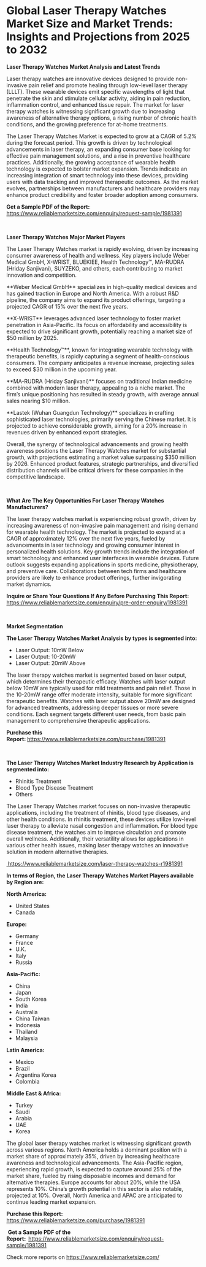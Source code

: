 <p><h1>Global Laser Therapy Watches Market Size and Market Trends: Insights and Projections from 2025 to 2032</h1></p><p><strong>Laser Therapy Watches Market Analysis and Latest Trends</strong></p>
<p><p>Laser therapy watches are innovative devices designed to provide non-invasive pain relief and promote healing through low-level laser therapy (LLLT). These wearable devices emit specific wavelengths of light that penetrate the skin and stimulate cellular activity, aiding in pain reduction, inflammation control, and enhanced tissue repair. The market for laser therapy watches is witnessing significant growth due to increasing awareness of alternative therapy options, a rising number of chronic health conditions, and the growing preference for at-home treatments.</p><p>The Laser Therapy Watches Market is expected to grow at a CAGR of 5.2% during the forecast period. This growth is driven by technological advancements in laser therapy, an expanding consumer base looking for effective pain management solutions, and a rise in preventive healthcare practices. Additionally, the growing acceptance of wearable health technology is expected to bolster market expansion. Trends indicate an increasing integration of smart technology into these devices, providing users with data tracking and improved therapeutic outcomes. As the market evolves, partnerships between manufacturers and healthcare providers may enhance product credibility and foster broader adoption among consumers.</p></p>
<p><strong>Get a Sample PDF of the Report:&nbsp;</strong> <a href="https://www.reliablemarketsize.com/enquiry/request-sample/1981391?utm_campaign=1133&utm_medium=2&utm_source=Github&utm_content=ia&utm_term=10022025&utm_id=laser-therapy-watches">https://www.reliablemarketsize.com/enquiry/request-sample/1981391</a></p>
<p>&nbsp;</p>
<p><strong>Laser Therapy Watches Major Market Players</strong></p>
<p><p>The Laser Therapy Watches market is rapidly evolving, driven by increasing consumer awareness of health and wellness. Key players include Weber Medical GmbH, X-WRIST, BLUEKIEE, Health Technology™, MA-RUDRA (Hriday Sanjivani), SUYZEKO, and others, each contributing to market innovation and competition.</p><p>**Weber Medical GmbH** specializes in high-quality medical devices and has gained traction in Europe and North America. With a robust R&D pipeline, the company aims to expand its product offerings, targeting a projected CAGR of 15% over the next five years.</p><p>**X-WRIST** leverages advanced laser technology to foster market penetration in Asia-Pacific. Its focus on affordability and accessibility is expected to drive significant growth, potentially reaching a market size of $50 million by 2025.</p><p>**Health Technology™**, known for integrating wearable technology with therapeutic benefits, is rapidly capturing a segment of health-conscious consumers. The company anticipates a revenue increase, projecting sales to exceed $30 million in the upcoming year.</p><p>**MA-RUDRA (Hriday Sanjivani)** focuses on traditional Indian medicine combined with modern laser therapy, appealing to a niche market. The firm’s unique positioning has resulted in steady growth, with average annual sales nearing $10 million.</p><p>**Lastek (Wuhan Guangdun Technology)** specializes in crafting sophisticated laser technologies, primarily serving the Chinese market. It is projected to achieve considerable growth, aiming for a 20% increase in revenues driven by enhanced export strategies.</p><p>Overall, the synergy of technological advancements and growing health awareness positions the Laser Therapy Watches market for substantial growth, with projections estimating a market value surpassing $350 million by 2026. Enhanced product features, strategic partnerships, and diversified distribution channels will be critical drivers for these companies in the competitive landscape.</p></p>
<p>&nbsp;</p>
<p><strong>What Are The Key Opportunities For Laser Therapy Watches Manufacturers?</strong></p>
<p><p>The laser therapy watches market is experiencing robust growth, driven by increasing awareness of non-invasive pain management and rising demand for wearable health technology. The market is projected to expand at a CAGR of approximately 12% over the next five years, fueled by advancements in laser technology and growing consumer interest in personalized health solutions. Key growth trends include the integration of smart technology and enhanced user interfaces in wearable devices. Future outlook suggests expanding applications in sports medicine, physiotherapy, and preventive care. Collaborations between tech firms and healthcare providers are likely to enhance product offerings, further invigorating market dynamics.</p></p>
<p><strong>Inquire or Share Your Questions If Any Before Purchasing This Report:</strong> <a href="https://www.reliablemarketsize.com/enquiry/pre-order-enquiry/1981391?utm_campaign=1133&utm_medium=2&utm_source=Github&utm_content=ia&utm_term=10022025&utm_id=laser-therapy-watches">https://www.reliablemarketsize.com/enquiry/pre-order-enquiry/1981391</a></p>
<p>&nbsp;</p>
<p><strong>Market Segmentation</strong></p>
<p><strong>The Laser Therapy Watches Market Analysis by types is segmented into:</strong></p>
<p><ul><li>Laser Output: 10mW Below</li><li>Laser Output: 10-20mW</li><li>Laser Output: 20mW Above</li></ul></p>
<p><p>The laser therapy watches market is segmented based on laser output, which determines their therapeutic efficacy. Watches with laser output below 10mW are typically used for mild treatments and pain relief. Those in the 10-20mW range offer moderate intensity, suitable for more significant therapeutic benefits. Watches with laser output above 20mW are designed for advanced treatments, addressing deeper tissues or more severe conditions. Each segment targets different user needs, from basic pain management to comprehensive therapeutic applications.</p></p>
<p><strong>Purchase this Report:&nbsp;</strong><a href="https://www.reliablemarketsize.com/purchase/1981391?utm_campaign=1133&utm_medium=2&utm_source=Github&utm_content=ia&utm_term=10022025&utm_id=laser-therapy-watches">https://www.reliablemarketsize.com/purchase/1981391</a></p>
<p>&nbsp;</p>
<p><strong>The Laser Therapy Watches Market Industry Research by Application is segmented into:</strong></p>
<p><ul><li>Rhinitis Treatment</li><li>Blood Type Disease Treatment</li><li>Others</li></ul></p>
<p><p>The Laser Therapy Watches market focuses on non-invasive therapeutic applications, including the treatment of rhinitis, blood type diseases, and other health conditions. In rhinitis treatment, these devices utilize low-level laser therapy to alleviate nasal congestion and inflammation. For blood type disease treatment, the watches aim to improve circulation and promote overall wellness. Additionally, their versatility allows for applications in various other health issues, making laser therapy watches an innovative solution in modern alternative therapies.</p></p>
<p><a href="https://www.reliablemarketsize.com/laser-therapy-watches-r1981391?utm_campaign=1133&utm_medium=2&utm_source=Github&utm_content=ia&utm_term=10022025&utm_id=laser-therapy-watches">&nbsp;https://www.reliablemarketsize.com/laser-therapy-watches-r1981391</a></p>
<p><strong>In terms of Region, the Laser Therapy Watches Market Players available by Region are:</strong></p>
<p>
    <p> <strong> North America: </strong>
        <ul>
            <li>United States</li>
            <li>Canada</li>
        </ul>
        </p> 
    <p> <strong> Europe: </strong>
        <ul>
            <li>Germany</li>
            <li>France</li>
            <li>U.K.</li>
            <li>Italy</li>
            <li>Russia</li>
        </ul>
        </p> 
    <p> <strong> Asia-Pacific: </strong>
        <ul>
            <li>China</li>
            <li>Japan</li>
            <li>South Korea</li>
            <li>India</li>
            <li>Australia</li>
            <li>China Taiwan</li>
            <li>Indonesia</li>
            <li>Thailand</li>
            <li>Malaysia</li>
        </ul>
        </p> 
    <p> <strong> Latin America: </strong>
        <ul>
            <li>Mexico</li>
            <li>Brazil</li>
            <li>Argentina Korea</li>
            <li>Colombia</li>
        </ul>
        </p> 
    <p> <strong> Middle East & Africa: </strong>
        <ul>
            <li>Turkey</li>
            <li>Saudi</li>
            <li>Arabia</li>
            <li>UAE</li>
            <li>Korea</li>
        </ul>
    </p>
    </p>
<p><p>The global laser therapy watches market is witnessing significant growth across various regions. North America holds a dominant position with a market share of approximately 35%, driven by increasing healthcare awareness and technological advancements. The Asia-Pacific region, experiencing rapid growth, is expected to capture around 25% of the market share, fueled by rising disposable incomes and demand for alternative therapies. Europe accounts for about 20%, while the USA represents 10%. China’s growth potential in this sector is also notable, projected at 10%. Overall, North America and APAC are anticipated to continue leading market expansion.</p></p>
<p><strong>Purchase this Report: </strong><a href="https://www.reliablemarketsize.com/purchase/1981391?utm_campaign=1133&utm_medium=2&utm_source=Github&utm_content=ia&utm_term=10022025&utm_id=laser-therapy-watches">https://www.reliablemarketsize.com/purchase/1981391</a></p>
<p>&nbsp;<strong>Get a Sample PDF of the Report:&nbsp;&nbsp;</strong><a href="https://www.reliablemarketsize.com/enquiry/request-sample/1981391?utm_campaign=1133&utm_medium=2&utm_source=Github&utm_content=ia&utm_term=10022025&utm_id=laser-therapy-watches">https://www.reliablemarketsize.com/enquiry/request-sample/1981391</a></p>
<p><strong></strong></p>
<p>Check more reports on <a href="https://www.reliablemarketsize.com/?utm_campaign=1133&utm_medium=2&utm_source=Github&utm_content=ia&utm_term=10022025&utm_id=laser-therapy-watches">https://www.reliablemarketsize.com/</a></p>